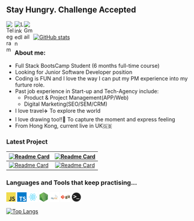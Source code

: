 ## Stay Hungry. Challenge Accepted
[<img align="left" alt="Telegram" width="22px" src="https://telegram.org/img/t_logo.png?1"/>](https://msng.link/o/?catli0912=tg) 
[<img align="left" alt="LinkedIn" width="25px" src="https://content.linkedin.com/content/dam/me/business/en-us/amp/brand-site/v2/bg/LI-Bug.svg.original.svg"/>](https://www.linkedin.com/in/catherine-lmy/)
<a target="_blank" href="mailto:catherine.uk.20@gmail.com">
  <img align="left" alt="Gmail" width="25px" src="https://1000logos.net/wp-content/uploads/2018/05/Gmail-icon-1.png" />
</a>

</br></br>
[![GitHub stats](https://github-readme-stats.vercel.app/api?username=catlirex&hide=stars,contribs&count_private=true&show_icons=true&theme=tokyonight&hide_border=ture&hide_title=true)](https://github.com/catlirex)


### About me:

- Full Stack BootsCamp Student (6 months full-time course)
- Looking for Junior Software Developer position
- Coding is FUN and I love the way I can put my PM experience into my furture role.
- Past job experience in Start-up and Tech-Agency include: 
    -  Product & Project Management(APP/Web)
    -  Digital Marketing(SEO/SEM/CRM)
- I love travel:airplane: To explore the world
- I love drawing too!!:art:  To capture the moment and express feeling
- From Hong Kong, current live in UK:uk:


### Latest Project
| [![Readme Card](https://github-readme-stats.vercel.app/api/pin/?username=catlirex&repo=LondonTransportApp-TFL-Refactor&theme=highcontrast)](https://github.com/catlirex/LondonTransportApp-TFL-Refactor) | [![Readme Card](https://github-readme-stats.vercel.app/api/pin/?username=catlirex&repo=USStockApp-vanillaJS-TS&theme=highcontrast)](https://github.com/catlirex/USStockApp-vanillaJS-TS) |
|---|:---:|
| [![Readme Card](https://github-readme-stats.vercel.app/api/pin/?username=catlirex&repo=boolean-uk-react-crypto-tracker&theme=highcontrast)](https://github.com/catlirex/boolean-uk-react-crypto-tracker) | [![Readme Card](https://github-readme-stats.vercel.app/api/pin/?username=catlirex&repo=boolean-uk-html-project&theme=highcontrast)](https://github.com/catlirex/boolean-uk-html-project) |


### Languages and Tools that keep practising...

<code><img height="25" src="https://raw.githubusercontent.com/github/explore/80688e429a7d4ef2fca1e82350fe8e3517d3494d/topics/javascript/javascript.png"></code>
<code><img height="25" src="https://raw.githubusercontent.com/github/explore/80688e429a7d4ef2fca1e82350fe8e3517d3494d/topics/typescript/typescript.png"></code>
<code><img height="25" src="https://raw.githubusercontent.com/github/explore/80688e429a7d4ef2fca1e82350fe8e3517d3494d/topics/react/react.png"></code>
<code><img height="25" src="https://raw.githubusercontent.com/github/explore/80688e429a7d4ef2fca1e82350fe8e3517d3494d/topics/nodejs/nodejs.png"></code>
<code><img height="25" src="https://raw.githubusercontent.com/github/explore/80688e429a7d4ef2fca1e82350fe8e3517d3494d/topics/mysql/mysql.png"></code>
<code><img height="25" src="https://raw.githubusercontent.com/github/explore/80688e429a7d4ef2fca1e82350fe8e3517d3494d/topics/git/git.png"></code>
<code><img height="25" src="https://raw.githubusercontent.com/github/explore/80688e429a7d4ef2fca1e82350fe8e3517d3494d/topics/terminal/terminal.png"></code>

[![Top Langs](https://github-readme-stats.vercel.app/api/top-langs/?username=catlirex&layout=compact&theme=tokyonight&hide_border=ture)](https://github.com/catlirex)

